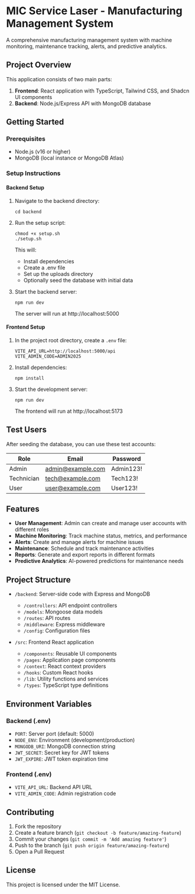 # MIC Service Laser - Manufacturing Management System

A comprehensive manufacturing management system with machine monitoring, maintenance tracking, alerts, and predictive analytics.

## Project Overview

This application consists of two main parts:

1. **Frontend**: React application with TypeScript, Tailwind CSS, and Shadcn UI components
2. **Backend**: Node.js/Express API with MongoDB database

## Getting Started

### Prerequisites

- Node.js (v16 or higher)
- MongoDB (local instance or MongoDB Atlas)

### Setup Instructions

#### Backend Setup

1. Navigate to the backend directory:

   ```
   cd backend
   ```

2. Run the setup script:

   ```
   chmod +x setup.sh
   ./setup.sh
   ```

   This will:

   - Install dependencies
   - Create a .env file
   - Set up the uploads directory
   - Optionally seed the database with initial data

3. Start the backend server:
   ```
   npm run dev
   ```
   The server will run at http://localhost:5000

#### Frontend Setup

1. In the project root directory, create a `.env` file:

   ```
   VITE_API_URL=http://localhost:5000/api
   VITE_ADMIN_CODE=ADMIN2025
   ```

2. Install dependencies:

   ```
   npm install
   ```

3. Start the development server:
   ```
   npm run dev
   ```
   The frontend will run at http://localhost:5173

## Test Users

After seeding the database, you can use these test accounts:

| Role       | Email             | Password  |
| ---------- | ----------------- | --------- |
| Admin      | admin@example.com | Admin123! |
| Technician | tech@example.com  | Tech123!  |
| User       | user@example.com  | User123!  |

## Features

- **User Management**: Admin can create and manage user accounts with different roles
- **Machine Monitoring**: Track machine status, metrics, and performance
- **Alerts**: Create and manage alerts for machine issues
- **Maintenance**: Schedule and track maintenance activities
- **Reports**: Generate and export reports in different formats
- **Predictive Analytics**: AI-powered predictions for maintenance needs

## Project Structure

- `/backend`: Server-side code with Express and MongoDB

  - `/controllers`: API endpoint controllers
  - `/models`: Mongoose data models
  - `/routes`: API routes
  - `/middleware`: Express middleware
  - `/config`: Configuration files

- `/src`: Frontend React application
  - `/components`: Reusable UI components
  - `/pages`: Application page components
  - `/context`: React context providers
  - `/hooks`: Custom React hooks
  - `/lib`: Utility functions and services
  - `/types`: TypeScript type definitions

## Environment Variables

### Backend (.env)

- `PORT`: Server port (default: 5000)
- `NODE_ENV`: Environment (development/production)
- `MONGODB_URI`: MongoDB connection string
- `JWT_SECRET`: Secret key for JWT tokens
- `JWT_EXPIRE`: JWT token expiration time

### Frontend (.env)

- `VITE_API_URL`: Backend API URL
- `VITE_ADMIN_CODE`: Admin registration code

## Contributing

1. Fork the repository
2. Create a feature branch (`git checkout -b feature/amazing-feature`)
3. Commit your changes (`git commit -m 'Add amazing feature'`)
4. Push to the branch (`git push origin feature/amazing-feature`)
5. Open a Pull Request

## License

This project is licensed under the MIT License.
